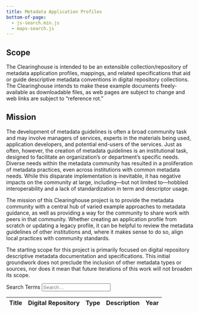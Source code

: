 ```yaml
---
title: Metadata Application Profiles
bottom-of-page:
  - js-search.min.js
  - maps-search.js
---
```


Scope
-----

The Clearinghouse is intended to be an extensible collection/repository of metadata application profiles, mappings, and related specifications that aid or guide descriptive metadata conventions in digital repository collections. The Clearinghouse intends to make these example documents freely-available as downloadable files, as web pages are subject to change and web links are subject to “reference rot.”

Mission
-------

The development of metadata guidelines is often a broad community task and may involve managers of services, experts in the materials being used, application developers, and potential end-users of the services. Just as often, however, the creation of metadata guidelines is an institutional task, designed to facilitate an organization’s or department’s specific needs. Diverse needs within the metadata community has resulted in a proliferation of metadata practices, even across institutions with common metadata needs. While this disparate implementation is inevitable, it has negative impacts on the community at large, including—but not limited to—hobbled interoperability and a lack of standardization in term and descriptor usage.

The mission of this Clearinghouse project is to provide the metadata community with a central hub of varied example approaches to metadata guidance, as well as providing a way for the community to share work with peers in that community. Whether creating an application profile from scratch or updating a legacy profile, it can be helpful to review the metadata guidelines of other institutions and, where it makes sense to do so, align local practices with community standards.

The starting scope for this project is primarily focused on digital repository descriptive metadata documentation and specifications. This initial groundwork does not preclude the inclusion of other metadata types or sources, nor does it mean that future iterations of this work will not broaden its scope.

<form class="search">
  <div class="search-lo lo">
    <div class="lo-c lo-maxgrow">
      <label for="searchInput" class="sr-only">Search Terms</label>
      <input type="search" id="searchInput" class="search-txt" placeholder="Search…">
    </div>
  </div>
</form>
<table id="indexedMAPsTable">
  <thead>
    <tr>
      <th>Title</th>
      <th>Digital Repository</th>
      <th>Type</th>
      <th>Description</th>
      <th>Year</th>
    </tr>
  </thead>
  <tbody>
  </tbody>
</table>
